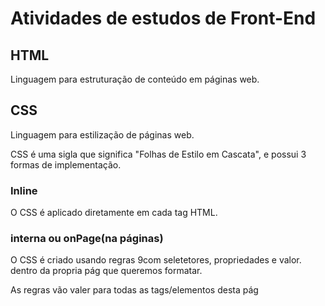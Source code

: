 # Atividades de estudos de Front-End

## HTML

Linguagem para estruturação de conteúdo em páginas web.

## CSS

Linguagem para estilização de páginas web.

CSS é uma sigla que significa "Folhas de Estilo em Cascata", e possui 3 formas de implementação.

### Inline

O CSS é aplicado diretamente em cada tag HTML.



### interna ou onPage(na páginas)


O CSS é criado usando regras 9com seletetores, propriedades e valor. dentro da propria pág que queremos formatar.


As regras vão valer para todas as tags/elementos desta pág


